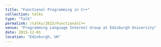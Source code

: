 ```yaml
---
title: "Functional Programming in C++"
collection: talks
type: "Talk"
permalink: /talks/2015/FunctionalC++
venue: "Programming Language Interest Group at Edinburgh University"
date: 2015-12-01
location: "Edinburgh, UK"
---
```


